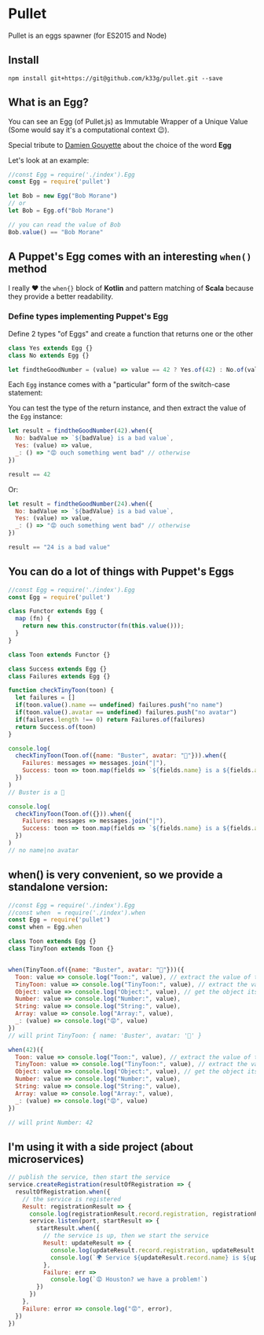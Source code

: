 # Pullet

Pullet is an eggs spawner (for ES2015 and Node)

## Install

```shell
npm install git+https://git@github.com/k33g/pullet.git --save
```

## What is an Egg?

You can see an Egg (of Pullet.js) as Immutable Wrapper of a Unique Value (Some would say it's a computational context 😉).

Special tribute to [Damien Gouyette](https://twitter.com/cestpasdur) about the choice of the word **Egg**

Let's look at an example:

```javascript
//const Egg = require('./index').Egg
const Egg = require('pullet')

let Bob = new Egg("Bob Morane")
// or
let Bob = Egg.of("Bob Morane")

// you can read the value of Bob
Bob.value() == "Bob Morane" 
```

## A Puppet's Egg comes with an interesting `when()` method

I really ❤️ the `when{}` block of **Kotlin** and pattern matching of **Scala** because they provide a better readability.

### Define types implementing Puppet's Egg

Define 2 types "of Eggs" and create a function that returns one or the other

```javascript
class Yes extends Egg {}
class No extends Egg {}

let findtheGoodNumber = (value) => value == 42 ? Yes.of(42) : No.of(value)
```

Each `Egg` instance comes with a "particular" form of the switch-case statement:

You can test the type of the return instance, and then extract the value of the `Egg` instance:

```javascript
let result = findtheGoodNumber(42).when({
  No: badValue => `${badValue} is a bad value`,        
  Yes: (value) => value,
  _: () => "😡 ouch something went bad" // otherwise
})

result == 42
```

Or:

```javascript
let result = findtheGoodNumber(24).when({
  No: badValue => `${badValue} is a bad value`,        
  Yes: (value) => value,
  _: () => "😡 ouch something went bad" // otherwise
})

result == "24 is a bad value"
```

## You can do a lot of things with Puppet's Eggs

```javascript
//const Egg = require('./index').Egg
const Egg = require('pullet')

class Functor extends Egg {
  map (fn) {
    return new this.constructor(fn(this.value()));
  }
}

class Toon extends Functor {}

class Success extends Egg {}
class Failures extends Egg {}

function checkTinyToon(toon) {
  let failures = []
  if(toon.value().name == undefined) failures.push("no name")
  if(toon.value().avatar == undefined) failures.push("no avatar")
  if(failures.length !== 0) return Failures.of(failures)
  return Success.of(toon)
}

console.log(
  checkTinyToon(Toon.of({name: "Buster", avatar: "🐰"})).when({
    Failures: messages => messages.join("|"),
    Success: toon => toon.map(fields => `${fields.name} is a ${fields.avatar}`).value()
  })
)
// Buster is a 🐰

console.log(
  checkTinyToon(Toon.of({})).when({
    Failures: messages => messages.join("|"),
    Success: toon => toon.map(fields => `${fields.name} is a ${fields.avatar}`).value()
  })
)
// no name|no avatar
```

## when() is very convenient, so we provide a standalone version:

```javascript
//const Egg = require('./index').Egg
//const when  = require('./index').when
const Egg = require('pullet')
const when = Egg.when

class Toon extends Egg {}
class TinyToon extends Toon {}


when(TinyToon.of({name: "Buster", avatar: "🐰"}))({
  Toon: value => console.log("Toon:", value), // extract the value of the Toon
  TinyToon: value => console.log("TinyToon:", value), // extract the value of the TinyToon
  Object: value => console.log("Object:", value), // get the object itself
  Number: value => console.log("Number:", value),
  String: value => console.log("String:", value),
  Array: value => console.log("Array:", value),
  _: (value) => console.log("😡", value)
})
// will print TinyToon: { name: 'Buster', avatar: '🐰' }

when(42)({
  Toon: value => console.log("Toon:", value), // extract the value of the Toon
  TinyToon: value => console.log("TinyToon:", value), // extract the value of the TinyToon
  Object: value => console.log("Object:", value), // get the object itself
  Number: value => console.log("Number:", value),
  String: value => console.log("String:", value),
  Array: value => console.log("Array:", value),
  _: (value) => console.log("😡", value)
})

// will print Number: 42
```

## I'm using it with a side project (about microservices)

```javascript
// publish the service, then start the service
service.createRegistration(resultOfRegistration => {
  resultOfRegistration.when({
    // the service is registered
    Result: registrationResult => {
      console.log(registrationResult.record.registration, registrationResult.message)
      service.listen(port, startResult => {
        startResult.when({
          // the service is up, then we start the service
          Result: updateResult => {
            console.log(updateResult.record.registration, updateResult.message)
            console.log(`🌍 Service ${updateResult.record.name} is ${updateResult.record.status} - listening on ${port}`)
          },
          Failure: err =>
            console.log(`😡 Houston? we have a problem!`)
        })
      })
    },
    Failure: error => console.log("😡", error),
  })
})
```
